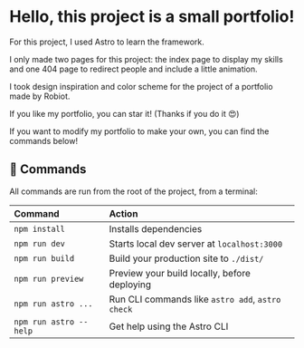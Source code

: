# Hello, this project is a small portfolio!

For this project, I used Astro to learn the framework.

I only made two pages for this project: the index page to display my skills and one 404 page to redirect people and include a little animation.

I took design inspiration and color scheme for the project of a portfolio made by Robiot.

If you like my portfolio, you can star it! (Thanks if you do it 😍)

If you want to modify my portfolio to make your own, you can find the commands below!

## 🧞 Commands

All commands are run from the root of the project, from a terminal:

| Command                | Action                                           |
| :--------------------- | :----------------------------------------------- |
| `npm install`          | Installs dependencies                            |
| `npm run dev`          | Starts local dev server at `localhost:3000`      |
| `npm run build`        | Build your production site to `./dist/`          |
| `npm run preview`      | Preview your build locally, before deploying     |
| `npm run astro ...`    | Run CLI commands like `astro add`, `astro check` |
| `npm run astro --help` | Get help using the Astro CLI                     |
